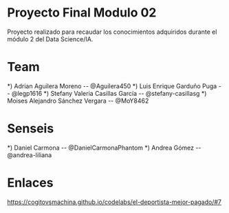 # Proyecto Final Modulo 02
Proyecto realizado para recaudar los conocimientos adquiridos durante el módulo 2 del Data Science/IA.
# Team
*) Adrian Aguilera Moreno           -- @Aguilera450
*) Luis Enrique Garduño Puga        -- @legp1616
*) Stefany Valeria Casillas García  -- @stefany-casillasg
*) Moises Alejandro Sánchez Vergara -- @MoY8462
# Senseis
*) Daniel Carmona -- @DanielCarmonaPhantom 
*) Andrea Gómez   -- @andrea-liliana
# Enlaces
https://cogitovsmachina.github.io/codelabs/el-deportista-mejor-pagado/#7
